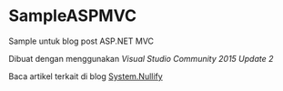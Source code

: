 # SampleASPMVC

Sample untuk blog post ASP.NET MVC

Dibuat dengan menggunakan _Visual Studio Community 2015 Update 2_

Baca artikel terkait di blog [System.Nullify](https://vocalotechno.wordpress.com/2016/05/27/coding-membuat-asp-net-mvc-web-app-sederhana/) 
